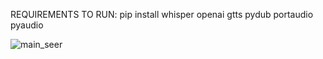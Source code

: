 REQUIREMENTS TO RUN:
pip install whisper openai gtts pydub portaudio pyaudio


![main_seer](https://github.com/issamohamed/Seer/assets/48192737/ab7495b4-057d-450a-abfa-75513e8c7296)


